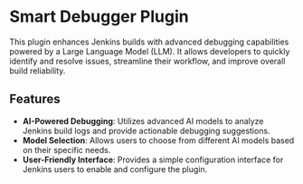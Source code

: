 # Smart Debugger Plugin

This plugin enhances Jenkins builds with advanced debugging capabilities powered by a Large Language Model (LLM). It allows developers to quickly identify and resolve issues, streamline their workflow, and improve overall build reliability.

## Features

- **AI-Powered Debugging**: Utilizes advanced AI models to analyze Jenkins build logs and provide actionable debugging suggestions.
- **Model Selection**: Allows users to choose from different AI models based on their specific needs.
- **User-Friendly Interface**: Provides a simple configuration interface for Jenkins users to enable and configure the plugin.
